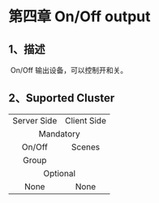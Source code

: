 # 第四章 On/Off output

## 1、描述

​	On/Off 输出设备，可以控制开和关。

## 2、Suported Cluster
<table>
   <tr align="center">
   	<td>Server Side</td>
    <td>Client Side</td>
   </tr>
   <tr align="center">
   	<td colspan="2">Mandatory</td>
   </tr>
   <tr align="center">
    <td>On/Off</td>
    <td>Scenes</td>
   </tr>
   <tr align="center">
    <td>Group</td>
    <td></td>
   </tr>
   <tr align="center">
   	<td colspan="2">Optional</td>
   </tr>
   <tr align="center"> 
       <td>None</td>
       <td>None</td>
   </tr>
</table>
